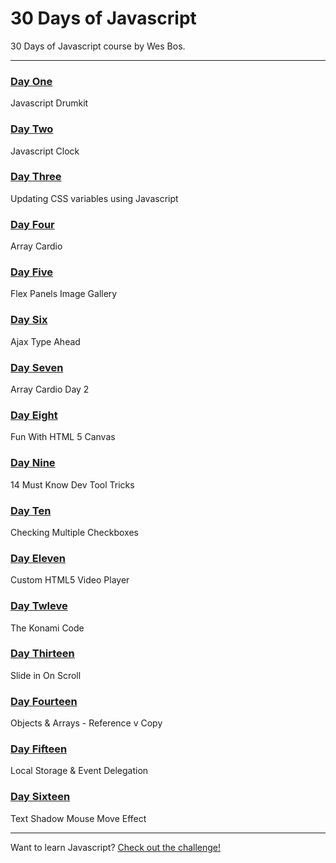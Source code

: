 # 30 Days of Javascript

30 Days of Javascript course by Wes Bos.

---

### [Day One](http://morettiamye.github.io/thirtydaysofjs/dayone/index.html)
Javascript Drumkit

### [Day Two](http://morettiamye.github.io/thirtydaysofjs/daytwo/index.html)
Javascript Clock

### [Day Three](http://morettiamye.github.io/thirtydaysofjs/daythree/index.html)
Updating CSS variables using Javascript

### [Day Four](http://morettiamye.github.io/thirtydaysofjs/dayfour/index.html)
Array Cardio

### [Day Five](http://morettiamye.github.io/thirtydaysofjs/dayfive/index.html)
Flex Panels Image Gallery

### [Day Six](http://morettiamye.github.io/thirtydaysofjs/daysix/index.html)
Ajax Type Ahead

### [Day Seven](http://morettiamye.github.io/thirtydaysofjs/dayseven/index.html)
Array Cardio Day 2

### [Day Eight](http://morettiamye.github.io/thirtydaysofjs/dayeight/index.html)
Fun With HTML 5 Canvas

### [Day Nine](http://morettiamye.github.io/thirtydaysofjs/daynine/index.html)
14 Must Know Dev Tool Tricks

### [Day Ten](http://morettiamye.github.io/thirtydaysofjs/dayten/index.html)
Checking Multiple Checkboxes

### [Day Eleven](http://morettiamye.github.io/thirtydaysofjs/dayeleven/index.html)
Custom HTML5 Video Player

### [Day Twleve](http://morettiamye.github.io/thirtydaysofjs/daytwelve/index.html)
The Konami Code

### [Day Thirteen](http://morettiamye.github.io/thirtydaysofjs/daythirteen/index.html)
Slide in On Scroll

### [Day Fourteen](http://morettiamye.github.io/thirtydaysofjs/dayfourteen/index.html)
Objects & Arrays - Reference v Copy

### [Day Fifteen](http://morettiamye.github.io/thirtydaysofjs/dayfifteen/index.html)
Local Storage & Event Delegation

### [Day Sixteen](http://morettiamye.github.io/thirtydaysofjs/daysixteen/index.html)
Text Shadow Mouse Move Effect

---

Want to learn Javascript?  [Check out the challenge!](https://javascript30.com/)


